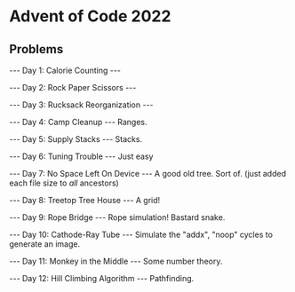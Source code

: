 # Advent of Code 2022

## Problems

--- Day 1: Calorie Counting ---

--- Day 2: Rock Paper Scissors ---

--- Day 3: Rucksack Reorganization ---

--- Day 4: Camp Cleanup ---
Ranges.

--- Day 5: Supply Stacks ---
Stacks.

--- Day 6: Tuning Trouble ---
Just easy

--- Day 7: No Space Left On Device ---
A good old tree. Sort of. (just added each file size to _all_ ancestors)

--- Day 8: Treetop Tree House ---
A grid!

--- Day 9: Rope Bridge ---
Rope simulation! Bastard snake.

--- Day 10: Cathode-Ray Tube ---
Simulate the "addx", "noop" cycles to generate an image.

--- Day 11: Monkey in the Middle ---
Some number theory.

--- Day 12: Hill Climbing Algorithm ---
Pathfinding.
